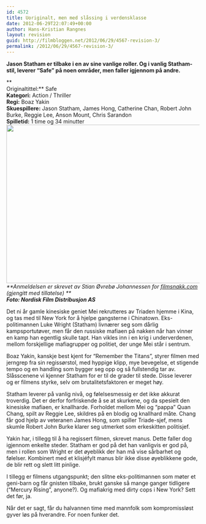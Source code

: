 ```yaml
---
id: 4572
title: Uoriginalt, men med slåssing i verdensklasse
date: 2012-06-29T22:07:49+00:00
author: Hans-Kristian Rangnes
layout: revision
guid: http://filmbloggen.net/2012/06/29/4567-revision-3/
permalink: /2012/06/29/4567-revision-3/
---
```

**Jason Statham er tilbake i en av sine vanlige roller. Og i vanlig Statham-stil, leverer “Safe” på noen områder, men faller igjennom på andre.**<!--more-->

**  
Originaltittel:** Safe  
**Kategori:** Action / Thriller  
**Regi:** Boaz Yakin  
**Skuespillere:** Jason Statham, James Hong, Catherine Chan, Robert John Burke, Reggie Lee, Anson Mount, Chris Sarandon  
**Spilletid:** 1 time og 34 minutter  
<a href="http://filmbloggen.net/2012/06/29/uoriginalt-men-med-slassing-i-verdensklasse/img_0362-cr2/" rel="attachment wp-att-4569"><img class="alignnone size-large wp-image-4569" src="http://filmbloggen.net/wp-content/uploads//2012/06/tydleqo24-620x413.jpg" alt="" width="620" height="413" /></a>  
_**Anmeldelsen er skrevet av Stian Øvrebø Johannessen for [filmsnakk.com](http://filmsnakk.com) (gjengitt med tillatelse) **_  
_**Foto: Nordisk Film Distribusjon AS**_

Det ni år gamle kinesiske geniet Mei rekrutteres av Triaden hjemme i Kina, og tas med til New York for å hjelpe gangsterne i Chinatown. Eks-politimannen Luke Wright (Statham) livnærer seg som dårlig kampsportutøver, men får den russiske mafiaen på nakken når han vinner en kamp han egentlig skulle tapt. Han vikles inn i en krig i underverdenen, mellom forskjellige mafiagrupper og politiet, der unge Mei står i sentrum.

Boaz Yakin, kanskje best kjent for “Remember the Titans”, styrer filmen med jerngrep fra sin regissørstol, med hyppige klipp, mye bevegelse, et stigende tempo og en handling som bygger seg opp og så fullstendig tar av. Slåsscenene vi kjenner Statham for er til de grader til stede. Disse leverer og er filmens styrke, selv om brutalitetsfaktoren er meget høy.

Statham leverer på vanlig nivå, og følelsesmessig er det ikke akkurat troverdig. Det er derfor forfriskende å se at skurkene, og da spesielt den kinesiske mafiaen, er knallharde. Forholdet mellom Mei og “pappa” Quan Chang, spilt av Reggie Lee, skildres på en blodig og knallhard måte. Chang får god hjelp av veteranen James Hong, som spiller Triade-sjef, mens skumle Robert John Burke klarer seg utmerket som erkeskitten politisjef.

Yakin har, i tillegg til å ha regissert filmen, skrevet manus. Dette faller dog igjennom enkelte steder. Statham er god på det han vanligvis er god på, men i rollen som Wright er det øyeblikk der han må vise sårbarhet og følelser. Kombinert med et klisjéfylt manus blir ikke disse øyeblikkene gode, de blir rett og slett litt pinlige.

I tillegg er filmens utgangspunkt; den slitne eks-politimannen som møter et geni-barn og får gnisten tilbake, brukt ganske så mange ganger tidligere (“Mercury Rising”, anyone?). Og mafiakrig med dirty cops i New York? Sett det før, ja.

Når det er sagt, får du halvannen time med mannfolk som kompromissløst gyver løs på hverandre. For noen funker det.